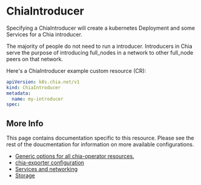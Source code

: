 # ChiaIntroducer

Specifying a ChiaIntroducer will create a kubernetes Deployment and some Services for a Chia introducer.

The majority of people do not need to run a introducer. Introducers in Chia serve the purpose of introducing full_nodes in a network to other full_node peers on that network.

Here's a ChiaIntroducer example custom resource (CR):

```yaml
apiVersion: k8s.chia.net/v1
kind: ChiaIntroducer
metadata:
  name: my-introducer
spec:
```

## More Info

This page contains documentation specific to this resource. Please see the rest of the doucmentation for information on more available configurations.

* [Generic options for all chia-operator resources.](all.md)
* [chia-exporter configuration](chia-exporter.md)
* [Services and networking](services-networking.md)
* [Storage](storage.md)

